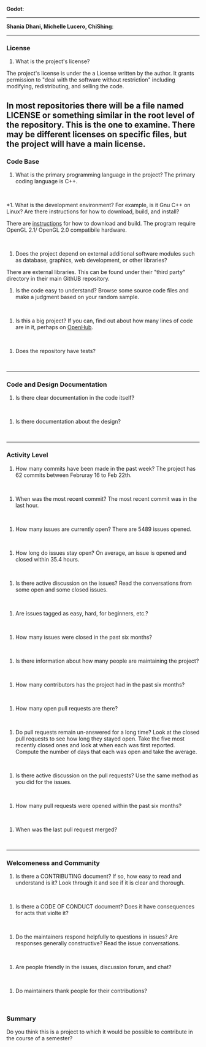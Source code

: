 **Godot**:


---

**Shania Dhani, Michelle Lucero, ChiShing**:


---


### License

1. What is the project's license?

The project's license is under the a License written by the author. It grants permission to "deal with the software without restriction" including modifying, redistributing, and selling the code. 

In most repositories there will be a file named LICENSE or something similar in
the root level of the repository. This is the one to examine. There may be
different licenses on specific files, but the project will have a main license.
<br>
---

### Code Base


1. What is the primary programming language in the project?
The primary coding language is C++.

<br>


*1. What is the development environment? For example, is it Gnu C++ on Linux?
Are there instructions for how to download, build, and install?

There are [instructions](https://godotengine.org/download/linux) for how to download and build. The program require OpenGL 2.1/ OpenGL 2.0 compatibile hardware. 

<br>

1. Does the project depend on external additional software modules such as
database,  graphics, web development, or other libraries?

There are external libraries. This can be found under their "third party" directory in their main GithUB repository.
<br>

1. Is the code easy to understand? Browse some source code files and make
a judgment based on your random sample.
<br>

1. Is this a big project? If you can, find out about how many lines of code
are in it, perhaps on [OpenHub](https://www.openhub.net/).
<br>


1. Does the repository have tests?
<br>


---

### Code and Design Documentation
1. Is there clear documentation in the code itself?
<br>


1. Is there documentation about the design?
<br>


---


### Activity Level


1. How many commits have been made in the past week?
The project has 62 commits between Februray 16 to Feb 22th.  
<br>

1. When was the most recent commit?
The most recent commit was in the last hour.
<br>

1. How many issues are currently open?
There are 5489 issues opened.
<br>

1. How long do issues stay open?
On average, an issue is opened and closed within 35.4 hours.

<br>

1. Is there active discussion on the issues?
Read the conversations from some open and some closed issues.
<br>

1. Are issues tagged as easy, hard, for beginners, etc.?
<br>

1. How many issues were closed in the past six months?
<br>


1. Is there information about how many people are maintaining the project?
<br>

1. How many contributors has the project had in the past six months?
<br>


1. How many open pull requests are there?
<br>

1. Do pull requests remain un-answered for a long time?
Look at the closed pull requests to see how long they stayed open.
Take the five most recently closed ones and look at when each was first reported.
Compute the number of days that each was open and take the average.
<br>

1. Is there active discussion on the pull requests?
Use the same method as you did for the issues.
<br>

1. How many pull requests were opened within the past six months?
<br>


1. When was the last  pull request  merged?
<br>

---
### Welcomeness and Community

1. Is there a CONTRIBUTING document? If so, how easy to read and understand is it?
Look through it and see if it is clear and thorough.
<br>

1. Is there a CODE OF CONDUCT document? Does it have consequences for acts that
violte it?
<br>

1. Do the maintainers respond helpfully to questions in issues?
Are responses generally constructive?
Read the issue conversations.
<br>

1. Are people friendly in the issues, discussion forum, and chat?
<br>

1. Do maintainers thank people for their contributions?
<br>

### Summary
Do you think  this is a project to which it would be possible to contribute in the
course of a semester?
